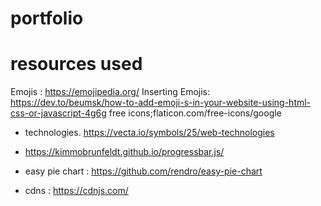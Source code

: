 # portfolio

# resources used
Emojis : https://emojipedia.org/
Inserting Emojis: https://dev.to/beumsk/how-to-add-emoji-s-in-your-website-using-html-css-or-javascript-4g6g
free icons;flaticon.com/free-icons/google

 * technologies. https://vecta.io/symbols/25/web-technologies

* https://kimmobrunfeldt.github.io/progressbar.js/

* easy pie chart : https://github.com/rendro/easy-pie-chart

* cdns : https://cdnjs.com/




